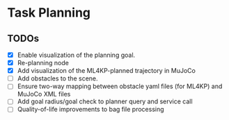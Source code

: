 # Task Planning
## TODOs
- [x] Enable visualization of the planning goal.
- [x] Re-planning node
- [x] Add visualization of the ML4KP-planned trajectory in MuJoCo
- [ ] Add obstacles to the scene.
- [ ] Ensure two-way mapping between obstacle yaml files (for ML4KP) and MuJoCo XML files
- [ ] Add goal radius/goal check to planner query and service call
- [ ] Quality-of-life improvements to bag file processing